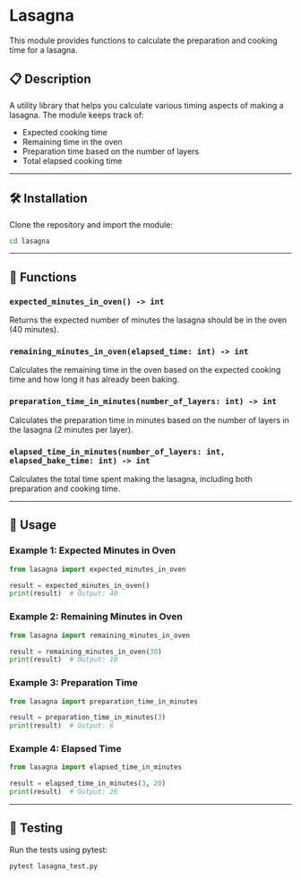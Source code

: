 # Lasagna

This module provides functions to calculate the preparation and cooking time for a lasagna.

## 📋 Description

A utility library that helps you calculate various timing aspects of making a lasagna. The module keeps track of:
- Expected cooking time
- Remaining time in the oven
- Preparation time based on the number of layers
- Total elapsed cooking time

---

## 🛠️ Installation

Clone the repository and import the module:

```bash
cd lasagna
```

---

## 📝 Functions

### `expected_minutes_in_oven() -> int`
Returns the expected number of minutes the lasagna should be in the oven (40 minutes).

### `remaining_minutes_in_oven(elapsed_time: int) -> int`
Calculates the remaining time in the oven based on the expected cooking time and how long it has already been baking.

### `preparation_time_in_minutes(number_of_layers: int) -> int`
Calculates the preparation time in minutes based on the number of layers in the lasagna (2 minutes per layer).

### `elapsed_time_in_minutes(number_of_layers: int, elapsed_bake_time: int) -> int`
Calculates the total time spent making the lasagna, including both preparation and cooking time.

---

## 🚀 Usage

### Example 1: Expected Minutes in Oven
```python
from lasagna import expected_minutes_in_oven

result = expected_minutes_in_oven()
print(result)  # Output: 40
```

### Example 2: Remaining Minutes in Oven
```python
from lasagna import remaining_minutes_in_oven

result = remaining_minutes_in_oven(30)
print(result)  # Output: 10
```

### Example 3: Preparation Time
```python
from lasagna import preparation_time_in_minutes

result = preparation_time_in_minutes(3)
print(result)  # Output: 6
```

### Example 4: Elapsed Time
```python
from lasagna import elapsed_time_in_minutes

result = elapsed_time_in_minutes(3, 20)
print(result)  # Output: 26
```

---

## 🧪 Testing

Run the tests using pytest:

```bash
pytest lasagna_test.py
```